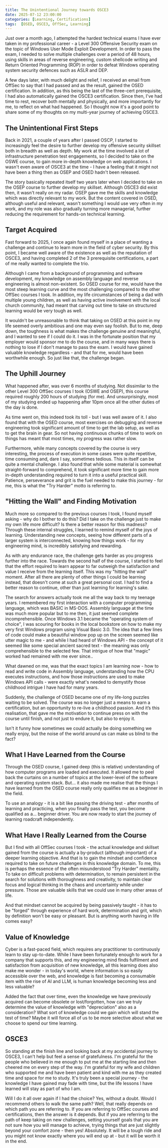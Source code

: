 ```yaml
---
title: The Unintentional Journey towards OSCE3
date: 2025-07-12 23:00:00
categories: [Learning, Certifications]
tags:  [OSED, OSCE3, OffSec, Learning]
---
```

Just over a month ago, I attempted the hardest technical exams I have ever taken in my professional career - a Level 300 Offensive Security exam on the topic of Windows User Mode Exploit Development. In order to pass the exam, I needed to solve multiple challenges over a period of 48 hours, using skills in areas of reverse engineering, custom shellcode writing and Return Oriented Programming (ROP) in order to defeat Windows operating system security defences such as ASLR and DEP.

A few days later, with much delight and relief, I received an email from OffSec to say that I had passed and as the result, gained the OSED certification. In addition, as this being the last of the three-cert  prerequisite, I had also automatically gained the OSCE3 certification. Since then, I've had time to rest, recover both mentally and physically, and more importantly for me, to reflect on what had happened. So I thought now it's a good point to share some of my thoughts on my multi-year journey of achieving OSCE3.

## The Unintentional First Steps

Back in 2021, a couple of years after I passed OSCP, I started to increasingly feel the desire to further develop my offensive security skillset both in breadth as well as depth. My work at the time involved a lot of infrastructure penetration test engagements, so I decided to take on the OSWE course, to gain more in-depth knowledge on web applications. I wasn't even aware of OSCE3 at the time - I have a feeling that it might not have been a thing then as OSEP and OSED hadn't been released. 

The story basically repeated itself two years later when I decided to take on the OSEP course to further develop my skillset. Although OSCE3 did exist then, it wasn't really on my radar. OSEP gave me the skills and knowledge which was directly relevant to my work. But the content covered in OSED, although useful and relevant, wasn't something I would use very often in my work, and my role was also gradually turning more managerial, further reducing the requirement for hands-on technical learning.

## Target Acquired

Fast forward to 2025, I once again found myself in a place of wanting a challenge and continue to learn more in the field of cyber security. By this point, I became well aware of the existence as well as the reputation of OSCE3, and having completed 2 of the 3 prerequisite certifications, a part of me really wanted to complete the trio. 

Although I came from a background of programming and software development, my knowledge on assembly language and reverse engineering is almost non-existent. So OSED course for me, would have the most steep learning curve and the most challenging compared to the other OffSec courses I took. In addition, my life circumstances of being a dad with multiple young children, as well as having active involvement with the local church community, had meant that carving out time to take on structured learning would be very tough as well.

It wouldn't be unreasonable to think that taking on OSED at this point in my life seemed overly ambitious and one may even say foolish. But to me, deep down, the toughness is what makes the challenge genuine and meaningful, and I wanted to see if I could do it. I was in the fortunate position that my employer would sponsor me to do the course, and in many ways there is nothing to lose if I don't manage to pass the exam. I would have gained valuable knowledge regardless - and that for me, would have been worthwhile enough. So just like that, the challenge began.

## The Uphill Journey

What happened after, was over 6 months of studying. Not dissimilar to the other Level 300 OffSec courses I took (OSWE and OSEP), this course required roughly 200 hours of studying (for me). And unsurprisingly, most of my studying ended up happening after 10pm once all the other duties of the day is done. 

As time went on, this indeed took its toll - but I was well aware of it. I also found that with the OSED course, most exercises on debugging and reverse engineering took significant amount of time to get the lab setup, as well as to get the brain in gear. So not having continuous chunks of time to work on things has meant that most times, my progress was rather slow.

Furthermore, while many concepts covered by the course is very interesting, the process of execution in some cases were quite repetitive, time consuming and, dare I say, sometimes tedious. This in itself can be quite a mental challenge. I also found that while some material is somewhat straight-forward to comprehend, it took significant more time to gain more in-depth understanding required to turn it into a useful practical skill. Patience, perseverance and grit is the fuel needed to make this journey - for me, this is what the "Try Harder" motto is referring to.

## "Hitting the Wall" and Finding Motivation

Much more so compared to the previous courses I took, I found myself asking - why do I bother to do this? Did I take on the challenge just to make my own life more difficult? Is there a better reason for this madness? Through these internal struggles, I learned to remind myself of the joys of learning. Understanding new concepts, seeing how different parts of a larger system is interconnected,  knowing how things work - for my engineering mind, is incredibly satisfying and rewarding. 

As with any endurance race, the challenge gets harder as you progress further into the race. Towards the second half of the course, I started to feel that the effort required to learn appear to far outweigh the satisfaction and value I receive from the learning itself. This was my "hitting the wall" moment.  After all there are plenty of other things I could be learning instead, that doesn't come at such a great personal cost. I had to find a better reason to continue, other than just learning for learning's sake. 

The search for answers actually took me all the way back to my teenage years. I remembered my first interaction with a computer programming language, which was BASIC in MS-DOS. Assembly language at the time was much more popular but to me then, it just seemed complete incomprehensible. Once Windows 3.1 became the "operating system of choice", I was scouring for books in the local bookstore on how to make my very first Windows program using Visual Basic 3.0. The idea that a few lines of code could make a beautiful window pop up on the screen seemed like utter magic to me - and while I had heard of Windows API - the concept of it seemed like some special ancient sacred text - the meaning was only comprehensible to the selected few. That intrigue of how that "magic" worked had remained with me ever since..

What dawned on me, was that the exact topics I am learning now - how to read and write code in Assembly language, understanding how the CPU executes instructions, and how those instructions are used to make Windows API calls - were exactly what's needed to demystify those childhood intrigue I have had for many years.

Suddenly, the challenge of OSED became one of my life-long puzzles waiting to be solved. The course was no longer just a means to earn a certification, but an opportunity to re-live a childhood passion. And it’s this realisation, that gave me the motivation to continue press on with the course until finish, and not just to endure it, but also to enjoy it. 

Isn't it funny how sometimes we could actually be doing something we really enjoy, but the noise of the world around us can make us blind to the fact?

## What I Have Learned from the Course

Through the OSED course, I gained deep (this is relative) understanding of how computer programs are loaded and executed. It allowed me to peel back the curtains on a number of topics at the lower-level of the software and operating system stack. But… it also made me realise that the things I have learned from the OSED course really only qualifies me as a beginner in the field. 

To use an analogy - it is a bit like passing the driving test - after months of learning and practicing, when you finally pass the test, you become qualified as a… beginner driver. You are now ready to start the journey of learning roadcraft independently.

## What Have I Really Learned from the Course

But I find with all OffSec courses I took - the actual knowledge and skillset gained from the course is actually a by-product (although important) of a deeper learning objective. And that is to gain the mindset and confidence required to take on future challenges in this knowledge domain. To me, this is perhaps the essence of the often misunderstood "Try Harder" mentality. To take on difficult problems with determination, to remain persistent in the search for solutions with thoroughness and creativity, to maintain clear focus and logical thinking in the chaos and uncertainty while under pressure. Those are valuable skills that we could use in many other areas of life.

And that mindset cannot be acquired by being passively taught - it has to be "forged" through experience of hard work, determination and grit, which by definition won't be easy or pleasant. But is anything worth having in life comes easy?

## Value of Knowledge

Cyber is a fast-paced field, which requires any practitioner to continuously learn to stay up-to-date. While I have been fortunately enough to work for a company that supports this, and my engineering mind finds fulfilment and satisfaction from acquisition of new knowledge, all this learning does also make me wonder - in today's world, where information is so easily accessible over the web, and knowledge is fast becoming a consumable item with the rise of AI and LLM, is human knowledge becoming less and less valuable?

Added the fact that over time, even the knowledge we have previously acquired can become obsolete or lost/forgotten, how can we truly determine the value of knowledge with "depreciation" also as a consideration? What sort of knowledge could we gain which will stand the test of time? Maybe it will force all of us to be more selective about what we choose to spend our time learning.

## OSCE3

So standing at the finish line and looking back at my accidental journey to OSCE3, I can't help but feel a sense of gratefulness. I'm grateful for the people who believed in me enough to put me at the starting line and then cheered me on every step of the way. I'm grateful for my wife and children who supported me and have been patient and kind with me as they created time and space for me to study. It's truly been a special journey - the knowledge I have gained may fade with time, but the life lessons I have learned will stay as part of who I am. 

Will I do it all over again if I had the choice? Yes, without a doubt. Would I recommend others to walk the same path? Well, that really depends on which path you are referring to. If you are referring to OffSec courses and certifications, then the answer is it depends. But if you are referring to the path of keep taking on new challenges, setting yourself goals that you are not sure how you will manage to achieve, trying things that are just slightly beyond your comfort zone - then yes! Absolutely. It will be a tough ride and you might not know exactly where you will end up at - but it will be worth it in the end.
